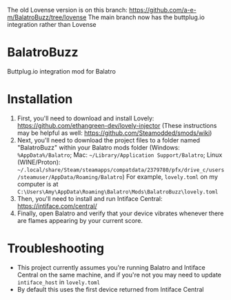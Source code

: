 The old Lovense version is on this branch: https://github.com/a-e-m/BalatroBuzz/tree/lovense
The main branch now has the buttplug.io integration rather than Lovense

# BalatroBuzz
Buttplug.io integration mod for Balatro

# Installation

1. First, you'll need to download and install Lovely: https://github.com/ethangreen-dev/lovely-injector (These instructions may be helpful as well: https://github.com/Steamodded/smods/wiki)
2. Next, you'll need to download the project files to a folder named "BalatroBuzz" within your Balatro mods folder (Windows: `%AppData%/Balatro`; Mac: `~/Library/Application Support/Balatro`; Linux (WINE/Proton): `~/.local/share/Steam/steamapps/compatdata/2379780/pfx/drive_c/users/steamuser/AppData/Roaming/Balatro`) For example, `lovely.toml` on my computer is at `C:\Users\Amy\AppData\Roaming\Balatro\Mods\BalatroBuzz\lovely.toml`
3. Then, you'll need to install and run Intiface Central: https://intiface.com/central/
4. Finally, open Balatro and verify that your device vibrates whenever there are flames appearing by your current score.

# Troubleshooting
* This project currently assumes you're running Balatro and Intiface Central on the same machine, and if you're not you may need to update `intiface_host` in `lovely.toml`
* By default this uses the first device returned from Intiface Central
